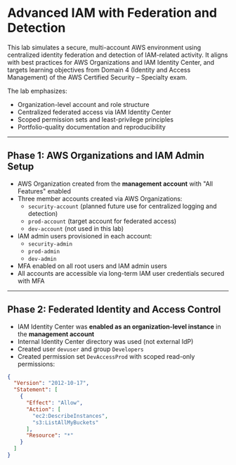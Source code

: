 # Advanced IAM with Federation and Detection

This lab simulates a secure, multi-account AWS environment using centralized identity federation and detection of IAM-related activity. It aligns with best practices for AWS Organizations and IAM Identity Center, and targets learning objectives from Domain 4 (Identity and Access Management) of the AWS Certified Security – Specialty exam.

The lab emphasizes:
- Organization-level account and role structure
- Centralized federated access via IAM Identity Center
- Scoped permission sets and least-privilege principles
- Portfolio-quality documentation and reproducibility

---

## Phase 1: AWS Organizations and IAM Admin Setup

- AWS Organization created from the **management account** with "All Features" enabled
- Three member accounts created via AWS Organizations:
  - `security-account` (planned future use for centralized logging and detection)
  - `prod-account` (target account for federated access)
  - `dev-account` (not used in this lab)
- IAM admin users provisioned in each account:
  - `security-admin`
  - `prod-admin`
  - `dev-admin`
- MFA enabled on all root users and IAM admin users
- All accounts are accessible via long-term IAM user credentials secured with MFA

---

## Phase 2: Federated Identity and Access Control

- IAM Identity Center was **enabled as an organization-level instance** in the **management account**
- Internal Identity Center directory was used (not external IdP)
- Created user `devuser` and group `Developers`
- Created permission set `DevAccessProd` with scoped read-only permissions:

```json
{
  "Version": "2012-10-17",
  "Statement": [
    {
      "Effect": "Allow",
      "Action": [
        "ec2:DescribeInstances",
        "s3:ListAllMyBuckets"
      ],
      "Resource": "*"
    }
  ]
}
